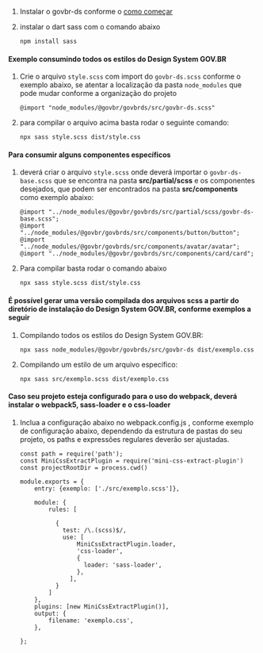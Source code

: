 [version]: # '1.0.0'

1. Instalar o govbr-ds conforme o [como começar](/introducao/como-comecar)

2. instalar o dart sass com o comando abaixo

    ```text
    npm install sass
    ```

#### Exemplo consumindo todos os estilos do Design System GOV.BR

1. Crie o arquivo `style.scss` com import do `govbr-ds.scss` conforme o exemplo abaixo, se atentar a localização da pasta `node_modules` que pode mudar conforme a organização do projeto

    ```text
    @import "node_modules/@govbr/govbrds/src/govbr-ds.scss"
    ```

1. para compilar o arquivo acima basta rodar o seguinte comando:

    ```text
    npx sass style.scss dist/style.css 
    ```

#### Para consumir alguns componentes específicos

1. deverá criar o arquivo ``style.scss`` onde deverá importar o ``govbr-ds-base.scss`` que se encontra na pasta **src/partial/scss** e os componentes desejados, que podem ser encontrados na pasta **src/components** como exemplo abaixo:

    ```text
    @import "../node_modules/@govbr/govbrds/src/partial/scss/govbr-ds-base.scss";
    @import "../node_modules/@govbr/govbrds/src/components/button/button";
    @import "../node_modules/@govbr/govbrds/src/components/avatar/avatar";
    @import "../node_modules/@govbr/govbrds/src/components/card/card";
    ```

1. Para compilar basta rodar o comando abaixo

    ```text
    npx sass style.scss dist/style.css 
    ```

#### É possível gerar uma versão compilada dos arquivos scss a partir do diretório de instalação do Design System GOV.BR, conforme exemplos a seguir

1. Compilando todos os estilos do Design System GOV.BR:

    ```text
    npx sass node_modules/@govbr/govbrds/src/govbr-ds dist/exemplo.css
    ```

1. Compilando um estilo de um arquivo específico:

    ```text
    npx sass src/exemplo.scss dist/exemplo.css
    ```

#### Caso seu projeto esteja configurado para o uso do webpack, deverá instalar o webpack5, sass-loader e o css-loader

1. Inclua a configuração abaixo no webpack.config.js , conforme exemplo de configuração abaixo, dependendo da estrutura de pastas do seu projeto, os paths e expressões regulares deverão ser ajustadas.

    ```text
    const path = require('path');
    const MiniCssExtractPlugin = require('mini-css-extract-plugin')
    const projectRootDir = process.cwd()

    module.exports = {
        entry: {exemplo: ['./src/exemplo.scss']},
        
        module: {
            rules: [
              
              {
                test: /\.(scss)$/,
                use: [
                    MiniCssExtractPlugin.loader,
                    'css-loader',
                    {
                      loader: 'sass-loader',
                    },
                  ],
              }
            ]
        },
        plugins: [new MiniCssExtractPlugin()],
        output: {
            filename: 'exemplo.css',
        },
        
    };
    ```
